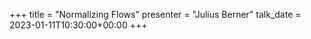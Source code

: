 +++
title = "Normalizing Flows"
presenter = "Julius Berner"
talk_date = 2023-01-11T10:30:00+00:00
+++
